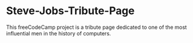 # Steve-Jobs-Tribute-Page
 This freeCodeCamp project is a tribute page dedicated to one of the most influential men in the history of computers.

